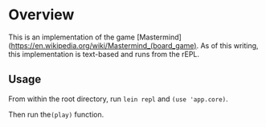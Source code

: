 # Overview 

This is an implementation of the game [Mastermind] (https://en.wikipedia.org/wiki/Mastermind_(board_game). As of this writing, this implementation is text-based and runs from the rEPL.

## Usage

From within the root directory, run `lein repl` and `(use 'app.core)`.

Then run the`(play)` function.
